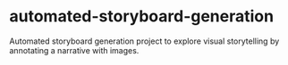 # automated-storyboard-generation
Automated storyboard generation project to explore visual storytelling by annotating a narrative with images.
